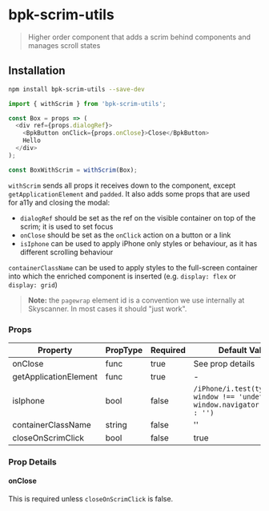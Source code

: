 # bpk-scrim-utils

> Higher order component that adds a scrim behind components and manages scroll states

## Installation

```sh
npm install bpk-scrim-utils --save-dev
```

```js
import { withScrim } from 'bpk-scrim-utils';

const Box = props => (
  <div ref={props.dialogRef}>
    <BpkButton onClick={props.onClose}>Close</BpkButton>
    Hello
  </div>
);

const BoxWithScrim = withScrim(Box);
```

`withScrim` sends all props it receives down to the component, except `getApplicationElement` and `padded`. It also adds some props that are used for a11y and closing the modal:

* `dialogRef` should be set as the ref on the visible container on top of the scrim; it is used to set focus
* `onClose` should be set as the `onClick` action on a button or a link
* `isIphone` can be used to apply iPhone only styles or behaviour, as it has different scrolling behaviour

`containerClassName` can be used to apply styles to the full-screen container into which the enriched component is inserted
(e.g. `display: flex` or `display: grid`)

> **Note:** the `pagewrap` element id is a convention we use internally at Skyscanner. In most cases it should "just work".

### Props

| Property              | PropType | Required | Default Value                                                                    |
| --------------------- | -------- | -------- | -------------------------------------------------------------------------------- |
| onClose               | func     | true     | See prop details                                                                 |
| getApplicationElement | func     | true     | -                                                                                |
| isIphone              | bool     | false    | `/iPhone/i.test(typeof window !== 'undefined' ? window.navigator.platform : '')` |
| containerClassName    | string   | false    | ''                                                                               |
| closeOnScrimClick     | bool     | false    | true                                                                             |

### Prop Details

#### onClose

This is required unless `closeOnScrimClick` is false.
